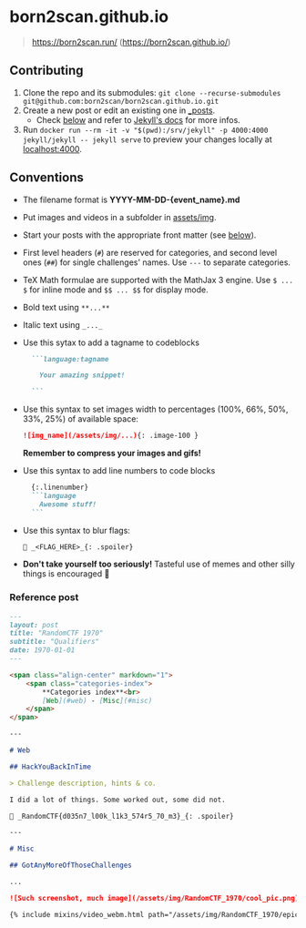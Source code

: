 # born2scan.github.io

> https://born2scan.run/ (https://born2scan.github.io/)

## Contributing

1. Clone the repo and its submodules: `git clone --recurse-submodules git@github.com:born2scan/born2scan.github.io.git`
2. Create a new post or edit an existing one in [_posts](_posts).
    + Check [below](#conventions) and refer to [Jekyll's docs](https://jekyllrb.com/docs/posts/) for more infos.
3. Run `docker run --rm -it -v "$(pwd):/srv/jekyll" -p 4000:4000 jekyll/jekyll -- jekyll serve` to preview your changes locally at [localhost:4000](http://localhost:4000).

## Conventions

+ The filename format is **YYYY-MM-DD-{event_name}.md**
+ Put images and videos in a subfolder in [assets/img](assets/img).
+ Start your posts with the appropriate front matter (see [below](#reference-post)).
+ First level headers (`#`) are reserved for categories, and second level ones (`##`) for single challenges' names. Use `---` to separate categories.
+ TeX Math formulae are supported with the MathJax 3 engine. Use `$ ... $` for inline mode and `$$ ... $$` for display mode.
+ Bold text using `**...**`
+ Italic text using `_..._`
+ Use this sytax to add a tagname to codeblocks

  ````markdown
    ```language:tagname

      Your amazing snippet!

    ```
  ````

+ Use this syntax to set images width to percentages (100%, 66%, 50%, 33%, 25%) of available space:

  ```markdown
  ![img_name](/assets/img/...){: .image-100 }
  ```
  
  **Remember to compress your images and gifs!**

+ Use this syntax to add line numbers to code blocks

  ````markdown
    {:.linenumber}
    ```language
      Awesome stuff!
    ```
  ````

+ Use this syntax to blur flags:

  ```markdown
  🏁 _<FLAG_HERE>_{: .spoiler}
  ```

+ **Don't take yourself too seriously!** Tasteful use of memes and other silly things is encouraged 🤪

### Reference post

```markdown
---
layout: post
title: "RandomCTF 1970"
subtitle: "Qualifiers"
date: 1970-01-01
---

<span class="align-center" markdown="1">
    <span class="categories-index">
        **Categories index**<br>
        [Web](#web) - [Misc](#misc)
    </span>
</span>

---

# Web

## HackYouBackInTime

> Challenge description, hints & co.

I did a lot of things. Some worked out, some did not.

🏁 _RandomCTF{d035n7_l00k_l1k3_574r5_70_m3}_{: .spoiler}

---

# Misc

## GotAnyMoreOfThoseChallenges

...

![Such screenshot, much image](/assets/img/RandomCTF_1970/cool_pic.png)

{% include mixins/video_webm.html path="/assets/img/RandomCTF_1970/epic_video.webm" width="720" height="480" %}
```
